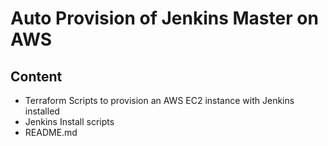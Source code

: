 # Auto Provision of Jenkins Master on AWS

## Content

* Terraform Scripts to provision an AWS EC2 instance with Jenkins installed
* Jenkins Install scripts
* README.md



